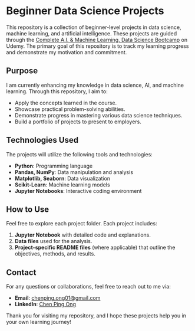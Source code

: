 # Beginner Data Science Projects

This repository is a collection of beginner-level projects in data science, machine learning, and artificial intelligence. These projects are guided through the [Complete A.I. & Machine Learning, Data Science Bootcamp](https://www.udemy.com/course/complete-machine-learning-and-data-science-zero-to-mastery/?couponCode=KEEPLEARNING) on Udemy. The primary goal of this repository is to track my learning progress and demonstrate my motivation and commitment.

## Purpose
I am currently enhancing my knowledge in data science, AI, and machine learning. Through this repository, I aim to:
- Apply the concepts learned in the course.
- Showcase practical problem-solving abilities.
- Demonstrate progress in mastering various data science techniques.
- Build a portfolio of projects to present to employers.
<!--
## Projects Overview
The projects in this repository cover a range of topics, including but not limited to:
- Data Cleaning and Preprocessing
- Exploratory Data Analysis (EDA)
- Statistical Analysis
- Supervised Learning (Regression and Classification)
- Unsupervised Learning (Clustering, Dimensionality Reduction)
- Deep Learning (Neural Networks, Convolutional Neural Networks)
- Natural Language Processing (NLP)-->

## Technologies Used
The projects will utilize the following tools and technologies:
- **Python**: Programming language
- **Pandas, NumPy**: Data manipulation and analysis
- **Matplotlib, Seaborn**: Data visualization
- **Scikit-Learn**: Machine learning models
- **Jupyter Notebooks**: Interactive coding environment

## How to Use
Feel free to explore each project folder. Each project includes:
1. **Jupyter Notebook** with detailed code and explanations.
2. **Data files** used for the analysis.
3. **Project-specific README files** (where applicable) that outline the objectives, methods, and results.

## Contact
For any questions or collaborations, feel free to reach out to me via:
- **Email**: chenping.ong01@gmail.com
- **LinkedIn**: [Chen Ping Ong](https://www.linkedin.com/in/chenpingong)

Thank you for visiting my repository, and I hope these projects help you in your own learning journey!
